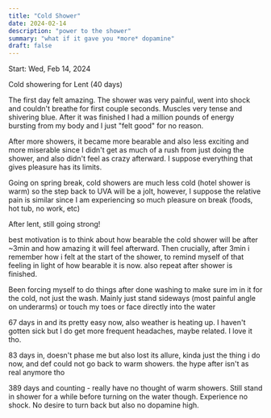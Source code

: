 ```yaml
---
title: "Cold Shower"
date: 2024-02-14
description: "power to the shower"
summary: "what if it gave you *more* dopamine"
draft: false
---
```


Start: Wed, Feb 14, 2024

Cold showering for Lent (40 days)

The first day felt amazing. The shower was very painful, went into shock and couldn't breathe for first couple seconds. Muscles very tense and shivering blue. After it was finished I had a million pounds of energy bursting from my body and I just "felt good" for no reason.

After more showers, it became more bearable and also less exciting and more miserable since I didn't get as much of a rush from just doing the shower, and also didn't feel as crazy afterward. I suppose everything that gives pleasure has its limits.

Going on spring break, cold showers are much less cold (hotel shower is warm) so the step back to UVA will be a jolt, however, I suppose the relative pain is similar since I am experiencing so much pleasure on break (foods, hot tub, no work, etc)


After lent, still going strong!


best motivation is to think about how bearable the cold shower will be after ~3min and how amazing it will feel afterward. Then crucially, after 3min i remember how i felt at the start of the shower, to remind myself of that feeling in light of how bearable it is now. also repeat after shower is finished.


Been forcing myself to do things after done washing to make sure im in it for the cold, not just the wash. Mainly just stand sideways (most painful angle on underarms) or touch my toes or face directly into the water


67 days in and its pretty easy now, also weather is heating up. I haven't gotten sick but I do get more frequent headaches, maybe related. I love it tho.


83 days in, doesn't phase me but also lost its allure, kinda just the thing i do now, and def could not go back to warm showers. the hype after isn't as real anymore tho


389 days and counting - really have no thought of warm showers. Still stand in shower for a while before turning on the water though. Experience no shock. No desire to turn back but also no dopamine high.